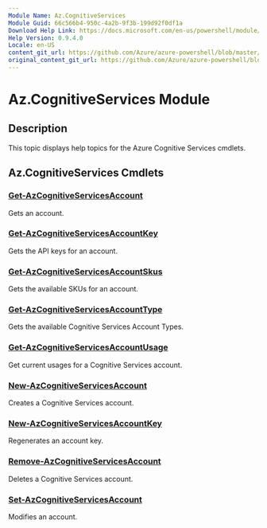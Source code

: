 ```yaml
---
Module Name: Az.CognitiveServices
Module Guid: 66c566b4-950c-4a2b-9f3b-199d92f0df1a
Download Help Link: https://docs.microsoft.com/en-us/powershell/module/az.cognitiveservices
Help Version: 0.9.4.0
Locale: en-US
content_git_url: https://github.com/Azure/azure-powershell/blob/master/src/ResourceManager/CognitiveServices/Commands.Management.CognitiveServices/help/Az.CognitiveServices.md
original_content_git_url: https://github.com/Azure/azure-powershell/blob/master/src/ResourceManager/CognitiveServices/Commands.Management.CognitiveServices/help/Az.CognitiveServices.md
---
```


# Az.CognitiveServices Module
## Description
This topic displays help topics for the Azure Cognitive Services cmdlets.

## Az.CognitiveServices Cmdlets
### [Get-AzCognitiveServicesAccount](Get-AzCognitiveServicesAccount.md)
Gets an account.

### [Get-AzCognitiveServicesAccountKey](Get-AzCognitiveServicesAccountKey.md)
Gets the API keys for an account.

### [Get-AzCognitiveServicesAccountSkus](Get-AzCognitiveServicesAccountSkus.md)
Gets the available SKUs for an account.

### [Get-AzCognitiveServicesAccountType](Get-AzCognitiveServicesAccountType.md)
Gets the available Cognitive Services Account Types.

### [Get-AzCognitiveServicesAccountUsage](Get-AzCognitiveServicesAccountUsage.md)
Get current usages for a Cognitive Services account.

### [New-AzCognitiveServicesAccount](New-AzCognitiveServicesAccount.md)
Creates a Cognitive Services account.

### [New-AzCognitiveServicesAccountKey](New-AzCognitiveServicesAccountKey.md)
Regenerates an account key.

### [Remove-AzCognitiveServicesAccount](Remove-AzCognitiveServicesAccount.md)
Deletes a Cognitive Services account.

### [Set-AzCognitiveServicesAccount](Set-AzCognitiveServicesAccount.md)
Modifies an account.

